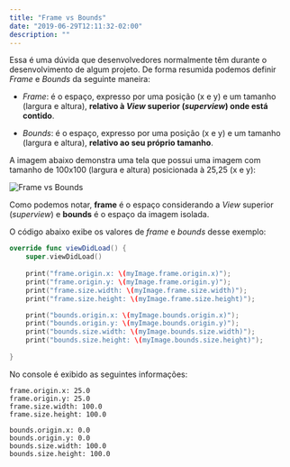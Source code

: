 ```yaml
---
title: "Frame vs Bounds"
date: "2019-06-29T12:11:32-02:00"
description: ""
---
```


Essa é uma dúvida que desenvolvedores normalmente têm durante o desenvolvimento de algum projeto. De forma resumida podemos definir *Frame* e *Bounds* da seguinte maneira:

- *Frame*: é o espaço, expresso por uma posição (x e y) e um tamanho (largura e altura), **relativo à *View* superior (*superview*) onde está contido**.

- *Bounds*: é o espaço, expresso por uma posição (x e y) e um tamanho (largura e altura), **relativo ao seu próprio tamanho**.

A imagem abaixo demonstra uma tela que possui uma imagem com tamanho de 100x100 (largura e altura) posicionada à 25,25 (x e y):

![Frame vs Bounds](../assets/frame-vs-bounds/frame-vs-bounds.png)

Como podemos notar, **frame** é o espaço considerando a *View* superior (*superview*) e **bounds** é o espaço da imagem isolada.

O código abaixo exibe os valores de *frame* e *bounds* desse exemplo:

```swift
override func viewDidLoad() {
    super.viewDidLoad()
    
    print("frame.origin.x: \(myImage.frame.origin.x)");
    print("frame.origin.y: \(myImage.frame.origin.y)");
    print("frame.size.width: \(myImage.frame.size.width)");
    print("frame.size.height: \(myImage.frame.size.height)");

    print("bounds.origin.x: \(myImage.bounds.origin.x)");
    print("bounds.origin.y: \(myImage.bounds.origin.y)");
    print("bounds.size.width: \(myImage.bounds.size.width)");
    print("bounds.size.height: \(myImage.bounds.size.height)");
    
}
```

No console é exibido as seguintes informações:

```
frame.origin.x: 25.0
frame.origin.y: 25.0
frame.size.width: 100.0
frame.size.height: 100.0

bounds.origin.x: 0.0
bounds.origin.y: 0.0
bounds.size.width: 100.0
bounds.size.height: 100.0
```